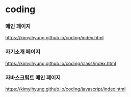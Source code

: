 # coding

### 메인 페이지
https://kimyihyung.github.io/coding/index.html   

### 자기소개 페이지
https://kimyihyung.github.io/coding/class/index.html   

### 자바스크립트 메인 페이지
https://kimyihyung.github.io/coding/javascript/index.html   

